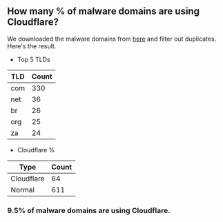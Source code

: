 ## How many % of malware domains are using Cloudflare?


We downloaded the malware domains from [here](https://urlhaus.abuse.ch) and filter out duplicates.
Here's the result.


[//]: # (start replacement)


- Top 5 TLDs

| TLD | Count |
| --- | --- |
| com | 330 |
| net | 36 |
| br | 26 |
| org | 25 |
| za | 24 |


- Cloudflare %

| Type | Count |
| --- | --- |
| Cloudflare | 64 |
| Normal | 611 |


### 9.5% of malware domains are using Cloudflare.